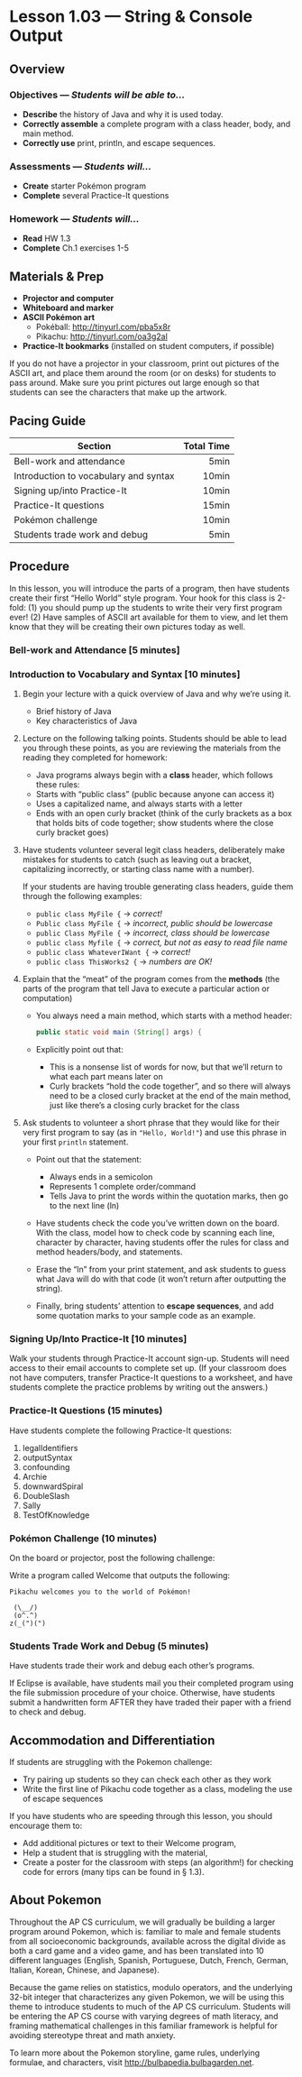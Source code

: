 Lesson 1.03 — String & Console Output
====================================================================================================

Overview
--------
### Objectives — _Students will be able to…_
- **Describe** the history of Java and why it is used today.
- **Correctly assemble** a complete program with a class header, body, and main method.
- **Correctly use** print, println, and escape sequences.

### Assessments — _Students will…_
- **Create** starter Pokémon program
- **Complete** several Practice-It questions

### Homework — _Students will…_
- **Read** HW 1.3
- **Complete** Ch.1 exercises 1-5


Materials & Prep
----------------
- **Projector and computer**
- **Whiteboard and marker**
- **ASCII Pokémon art**
  - Pokéball: http://tinyurl.com/pba5x8r
  - Pikachu: http://tinyurl.com/oa3g2al
- **Practice-It bookmarks** (installed on student computers, if possible)

If you do not have a projector in your classroom, print out pictures of the ASCII art, and place
them around the room (or on desks) for students to pass around. Make sure you print pictures out
large enough so that students can see the characters that make up the artwork.

Pacing Guide
------------

| Section                               | Total Time |
|---------------------------------------|-----------:|
| Bell-work and attendance              |       5min |
| Introduction to vocabulary and syntax |      10min |
| Signing up/into Practice-It           |      10min |
| Practice-It questions                 |      15min |
| Pokémon challenge                     |      10min |
| Students trade work and debug         |       5min |

Procedure
---------

In this lesson, you will introduce the parts of a program, then have students create their first
“Hello World” style program. Your hook for this class is 2-fold: (1) you should pump up the students
to write their very first program ever! (2) Have samples of ASCII art available for them to view,
and let them know that they will be creating their own pictures today as well.

### Bell-work and Attendance \[5 minutes\]

### Introduction to Vocabulary and Syntax \[10 minutes\]

1. Begin your lecture with a quick overview of Java and why we’re using it.
   - Brief history of Java
   - Key characteristics of Java

2. Lecture on the following talking points. Students should be able to lead you through these
   points, as you are reviewing the materials from the reading they completed for homework:
   - Java programs always begin with a **class** header, which follows these rules:
   - Starts with “public class” (public because anyone can access it)
   - Uses a capitalized name, and always starts with a letter
   - Ends with an open curly bracket (think of the curly brackets as a box that holds bits of code
     together; show students where the close curly bracket goes)

3. Have students volunteer several legit class headers, deliberately make mistakes for students to
   catch (such as leaving out a bracket, capitalizing incorrectly, or starting class name with a
   number).

   If your students are having trouble generating class headers, guide them through the following
   examples:
   - `public class MyFile {` → _correct!_
   - `Public class MyFile {` → _incorrect, public should be lowercase_
   - `public Class MyFile {` → _incorrect, class should be lowercase_
   - `public class Myfile {` → _correct, but not as easy to read file name_
   - `public class WhateverIWant {` → _correct!_
   - `public class ThisWorks2 {` → _numbers are OK!_

4. Explain that the “meat” of the program comes from the **methods** (the parts of the program that
   tell Java to execute a particular action or computation)
   - You always need a main method, which starts with a method header:

     ``` Java
     public static void main (String[] args) {
     ```

   - Explicitly point out that:
     - This is a nonsense list of words for now, but that we’ll return to what each part means later
       on
     - Curly brackets “hold the code together”, and so there will always need to be a closed curly
       bracket at the end of the main method, just like there’s a closing curly bracket for the class

5. Ask students to volunteer a short phrase that they would like for their very first program to say
   (as in `"Hello, World!"`) and use this phrase in your first `println` statement.

   - Point out that the statement:
     - Always ends in a semicolon
     - Represents 1 complete order/command
     - Tells Java to print the words within the quotation marks, then go to the next line (ln)

   - Have students check the code you’ve written down on the board. With the class, model how to
     check code by scanning each line, character by character, having students offer the rules for
     class and method headers/body, and statements.

   - Erase the “ln” from your print statement, and ask students to guess what Java will do with
     that code (it won’t return after outputting the string).

   - Finally, bring students’ attention to **escape sequences**, and add some quotation marks to
     your sample code as an example.

### Signing Up/Into Practice-It \[10 minutes\]
Walk your students through Practice-It account sign-up. Students will need access to their email
accounts to complete set up. (If your classroom does not have computers, transfer Practice-It
questions to a worksheet, and have students complete the practice problems by writing out the
answers.)

### Practice-It Questions (15 minutes)

Have students complete the following Practice-It questions:

  1. legalIdentifiers
  2. outputSyntax
  3. confounding
  4. Archie
  5. downwardSpiral
  6. DoubleSlash
  7. Sally
  8. TestOfKnowledge

### Pokémon Challenge (10 minutes)
On the board or projector, post the following challenge:

Write a program called Welcome that outputs the following:

    Pikachu welcomes you to the world of Pokémon!

     (\__/)
     (o^.^)
    z(_(")(")

### Students Trade Work and Debug (5 minutes)
Have students trade their work and debug each other’s programs.

If Eclipse is available, have students mail you their completed program using the file submission
procedure of your choice. Otherwise, have students submit a handwritten form AFTER they have traded
their paper with a friend to check and debug.


Accommodation and Differentiation
---------------------------------
If students are struggling with the Pokemon challenge:
- Try pairing up students so they can check each other as they work
- Write the first line of Pikachu code together as a class, modeling the use of escape sequences

If you have students who are speeding through this lesson, you should encourage them to:
- Add additional pictures or text to their Welcome program,
- Help a student that is struggling with the material,
- Create a poster for the classroom with steps (an algorithm!) for checking code for errors (many
  tips can be found in § 1.3).


About Pokemon
-------------
Throughout the AP CS curriculum, we will gradually be building a larger program around Pokemon,
which is: familiar to male and female students from all socioeconomic backgrounds, available across
the digital divide as both a card game and a video game, and has been translated into 10 different
languages (English, Spanish, Portuguese, Dutch, French, German, Italian, Korean, Chinese, and
Japanese).

Because the game relies on statistics, modulo operators, and the underlying 32-bit integer that
characterizes any given Pokemon, we will be using this theme to introduce students to much of the AP
CS curriculum. Students will be entering the AP CS course with varying degrees of math literacy, and
framing mathematical challenges in this familiar framework is helpful for avoiding stereotype threat
and math anxiety.

To learn more about the Pokemon storyline, game rules, underlying formulae, and characters, visit
<http://bulbapedia.bulbagarden.net>.
